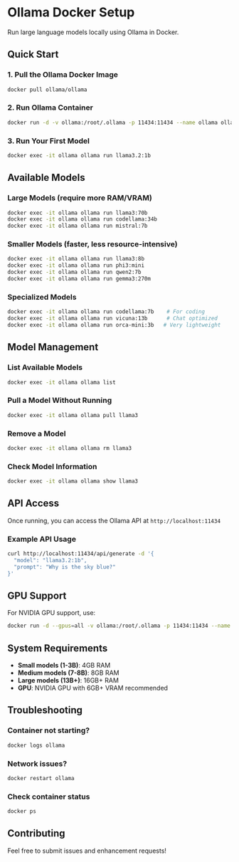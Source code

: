 # Ollama Docker Setup

Run large language models locally using Ollama in Docker.

## Quick Start

### 1. Pull the Ollama Docker Image
```bash
docker pull ollama/ollama
```

### 2. Run Ollama Container
```bash
docker run -d -v ollama:/root/.ollama -p 11434:11434 --name ollama ollama/ollama
```

### 3. Run Your First Model
```bash
docker exec -it ollama ollama run llama3.2:1b
```

## Available Models

### Large Models (require more RAM/VRAM)
```bash
docker exec -it ollama ollama run llama3:70b
docker exec -it ollama ollama run codellama:34b
docker exec -it ollama ollama run mistral:7b
```

### Smaller Models (faster, less resource-intensive)
```bash
docker exec -it ollama ollama run llama3:8b
docker exec -it ollama ollama run phi3:mini
docker exec -it ollama ollama run qwen2:7b
docker exec -it ollama ollama run gemma3:270m
```

### Specialized Models
```bash
docker exec -it ollama ollama run codellama:7b    # For coding
docker exec -it ollama ollama run vicuna:13b      # Chat optimized
docker exec -it ollama ollama run orca-mini:3b   # Very lightweight
```

## Model Management

### List Available Models
```bash
docker exec -it ollama ollama list
```

### Pull a Model Without Running
```bash
docker exec -it ollama ollama pull llama3
```

### Remove a Model
```bash
docker exec -it ollama ollama rm llama3
```

### Check Model Information
```bash
docker exec -it ollama ollama show llama3
```

## API Access

Once running, you can access the Ollama API at `http://localhost:11434`

### Example API Usage
```bash
curl http://localhost:11434/api/generate -d '{
  "model": "llama3.2:1b",
  "prompt": "Why is the sky blue?"
}'
```

## GPU Support

For NVIDIA GPU support, use:
```bash
docker run -d --gpus=all -v ollama:/root/.ollama -p 11434:11434 --name ollama ollama/ollama
```

## System Requirements

- **Small models (1-3B)**: 4GB RAM
- **Medium models (7-8B)**: 8GB RAM  
- **Large models (13B+)**: 16GB+ RAM
- **GPU**: NVIDIA GPU with 6GB+ VRAM recommended

## Troubleshooting

### Container not starting?
```bash
docker logs ollama
```

### Network issues?
```bash
docker restart ollama
```

### Check container status
```bash
docker ps
```

## Contributing

Feel free to submit issues and enhancement requests!
